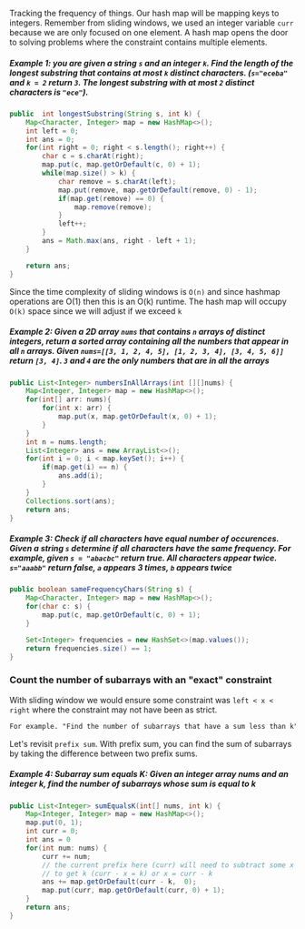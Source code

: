 Tracking the frequency of things. Our hash map will be mapping keys to integers. 
Remember from sliding windows, we used an integer variable `curr` because we are only focused on one element. A hash map opens the door to solving problems where the constraint contains multiple elements. 
##### Example 1: you are given a string `s` and an integer `k`. Find the length of the longest substring that contains **at most** `k` distinct characters. (`s="eceba"` and `k = 2` return `3`. The longest substring with at most `2` distinct characters is `"ece"`). 
```Java
public  int longestSubstring(String s, int k) {
	Map<Character, Integer> map = new HashMap<>();
	int left = 0;
	int ans = 0;
	for(int right = 0; right < s.length(); right++) {
		char c = s.charAt(right);
		map.put(c, map.getOrDefault(c, 0) + 1);
		while(map.size() > k) {
			char remove = s.charAt(left);
			map.put(remove, map.getOrDefault(remove, 0) - 1);
			if(map.get(remove) == 0) {
				map.remove(remove);
			}
			left++;
		}
		ans = Math.max(ans, right - left + 1);
	}

	return ans;
}
```

Since the time complexity of sliding windows is `O(n)` and since hashmap operations are O(1) then this is an O(k) runtime. The hash map will occupy `O(k)` space since we will adjust if we exceed `k`

##### Example 2: Given a 2D array `nums` that contains `n` arrays of distinct integers, return a sorted array containing all the numbers that appear in all `n` arrays. Given `nums=[[3, 1, 2, 4, 5], [1, 2, 3, 4], [3, 4, 5, 6]]` return `[3, 4]`. `3` and `4` are the only numbers that are in all the arrays 

```Java
public List<Integer> numbersInAllArrays(int [][]nums) {
	Map<Integer, Integer> map = new HashMap<>();
	for(int[] arr: nums){
		for(int x: arr) { 
			map.put(x, map.getOrDefault(x, 0) + 1);
		}
	}
	int n = nums.length;
	List<Integer> ans = new ArrayList<>();
	for(int i = 0; i < map.keySet(); i++) { 
		if(map.get(i) == n) {
			ans.add(i);
		}
	}
	Collections.sort(ans);
	return ans;
}
```

##### Example 3: Check if all characters have equal number of occurences. Given a string `s` determine if all characters have the same frequency. For example, given `s = "abacbc"` return true. All characters appear twice. `s="aaabb"` return false, `a` appears 3 times, `b` appears twice 
```Java
public boolean sameFrequencyChars(String s) { 
	Map<Character, Integer> map = new HashMap<>();
	for(char c: s) {
		map.put(c, map.getOrDefault(c, 0) + 1);
	}

	Set<Integer> frequencies = new HashSet<>(map.values());
	return frequencies.size() == 1;
} 
```

### Count the number of subarrays with an "exact" constraint 

With sliding window we would ensure some constraint was `left < x < right` where the constraint may not have been as strict. 

```md
For example. "Find the number of subarrays that have a sum less than k" with an input that only has positive integers is a sliding window problem. Here it's "Find the number of subarrays that have a sum exactly equals to k"
```
Let's revisit `prefix sum`. 
With prefix sum, you can find the sum of subarrays by taking the difference between two prefix sums.

##### Example 4: Subarray sum equals K: Given an integer array nums and an integer k, find the number of subarrays whose sum is equal to k

```Java
public List<Integer> sumEqualsK(int[] nums, int k) { 
	Map<Integer, Integer> map = new HashMap<>();
	map.put(0, 1);
	int curr = 0;
	int ans = 0
	for(int num: nums) {
		curr += num;
		// the current prefix here (curr) will need to subtract some x value
		// to get k (curr - x = k) or x = curr - k 
		ans += map.getOrDefault(curr - k,  0);
		map.put(curr, map.getOrDefault(curr, 0) + 1);	
	}
	return ans;
}
```

